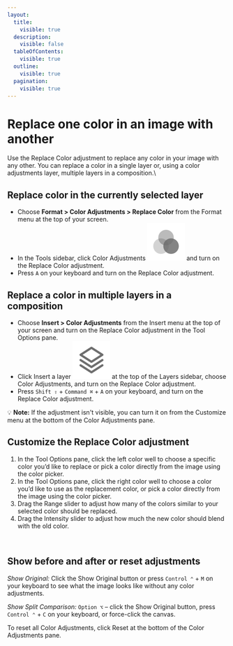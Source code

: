```yaml
---
layout:
  title:
    visible: true
  description:
    visible: false
  tableOfContents:
    visible: true
  outline:
    visible: true
  pagination:
    visible: true
---
```


# Replace one color in an image with another

Use the Replace Color adjustment to replace any color in your image with any other. You can replace a color in a single layer or, using a color adjustments layer, multiple layers in a composition.\


## Replace color in the currently selected layer

* Choose **Format > Color Adjustments > Replace Color** from the Format menu at the top of your screen.
* In the Tools sidebar, click Color Adjustments <img src="../.gitbook/assets/Color-Adjustments.png" alt="" data-size="line"> and turn on the Replace Color adjustment.
* Press `A` on your keyboard and turn on the Replace Color adjustment.

## Replace a color in multiple layers in a composition

* Choose **Insert > Color Adjustments** from the Insert menu at the top of your screen and turn on the Replace Color adjustment in the Tool Options pane.
* Click Insert a layer <img src="../.gitbook/assets/Layer.png" alt="" data-size="line"> at the top of the Layers sidebar, choose Color Adjustments, and turn on the Replace Color adjustment.
* Press `Shift ⇧` + `Command ⌘` + `A` on your keyboard, and turn on the Replace Color adjustment.

:bulb: **Note:** If the adjustment isn't visible, you can turn it on from the Customize menu at the bottom of the Color Adjustments pane.

## Customize the Replace Color adjustment

1. In the Tool Options pane, click the left color well to choose a specific color you’d like to replace or pick a color directly from the image using the color picker.
2. In the Tool Options pane, click the right color well to choose a color you’d like to use as the replacement color, or pick a color directly from the image using the color picker.
3. Drag the Range slider to adjust how many of the colors similar to your selected color should be replaced.
4. Drag the Intensity slider to adjust how much the new color should blend with the old color.

<div align="left">

<img src="https://help.pixelmator.com/pixelmator-pro/3.5/assets/English/1605601033000.png" alt="" width="375">

</div>

## Show before and after or reset adjustments

_Show Original:_ Click the Show Original button or press `Control ⌃` + `M` on your keyboard to see what the image looks like without any color adjustments.

_Show Split Comparison:_ `Option ⌥` – click the Show Original button, press `Control ⌃` + `C` on your keyboard, or force-click the canvas.

To reset all Color Adjustments, click Reset at the bottom of the Color Adjustments pane.
